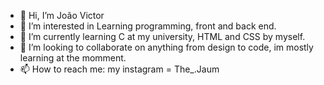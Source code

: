 - 👋 Hi, I’m João Victor
- 👀 I’m interested in Learning programming, front and back end.
- 🌱 I’m currently learning C at my university, HTML and CSS by myself.
- 💞️ I’m looking to collaborate on anything from design to code, im mostly learning at the momment.
- 📫 How to reach me: my instagram = The_.Jaum
